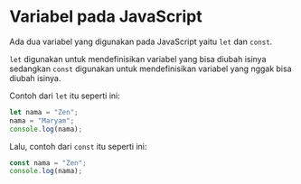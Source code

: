# Variabel pada JavaScript

Ada dua variabel yang digunakan pada JavaScript yaitu `let` dan `const`.

`let` digunakan untuk mendefinisikan variabel yang bisa diubah isinya sedangkan `const` digunakan untuk mendefinisikan variabel yang nggak bisa diubah isinya.

Contoh dari `let` itu seperti ini:

```javascript
let nama = "Zen";
nama = "Maryam";
console.log(nama);
```

Lalu, contoh dari `const` itu seperti ini:

```javascript
const nama = "Zen";
console.log(nama);
```
